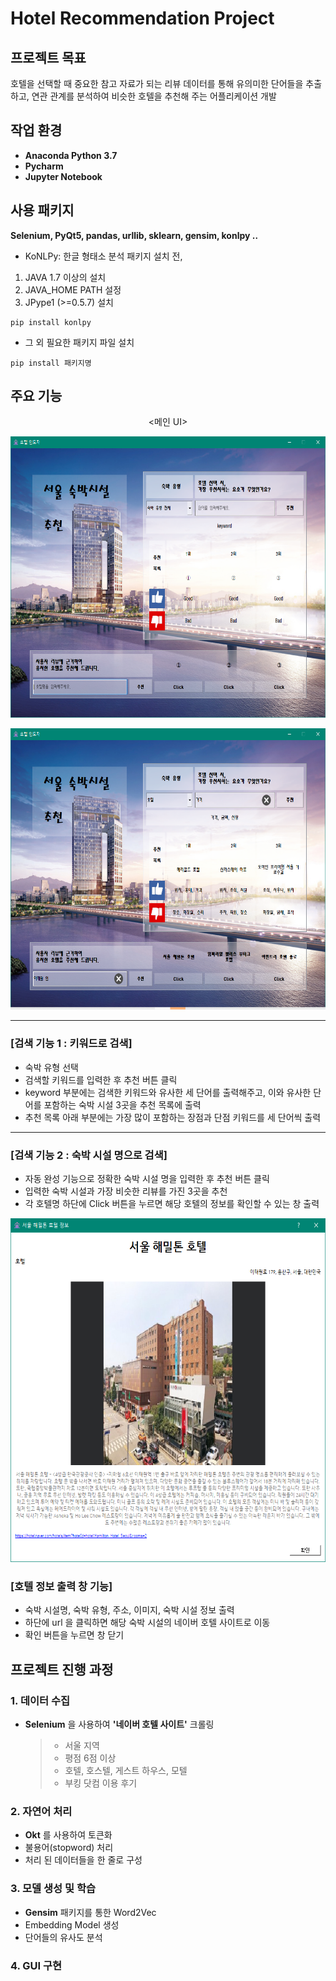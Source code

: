 # Hotel Recommendation Project

## 프로젝트 목표
호텔을 선택할 때 중요한 참고 자료가 되는 리뷰 데이터를 통해 유의미한 단어들을 추출하고, 연관 관계를 분석하여 비슷한 호텔을 추천해 주는 어플리케이션 개발

## 작업 환경
- **Anaconda Python 3.7**
- **Pycharm**
- **Jupyter Notebook**

## 사용 패키지
**Selenium, PyQt5, pandas, urllib, sklearn, gensim, konlpy ‥**

- KoNLPy: 한글 형태소 분석 패키지 설치 전,

1. JAVA 1.7 이상의 설치
2. JAVA_HOME PATH 설정
3. JPype1 (>=0.5.7) 설치
```
pip install konlpy
```
- 그 외 필요한 패키지 파일 설치
```
pip install 패키지명
```

## 주요 기능
<p align="center"><메인 UI>
<p align="center"><img src="/img/Screenshots/main.PNG" width="700px" height="450px"></>
<p align="center"><img src="/img/Screenshots/result.PNG" width="700px" height="450px"></>
  
-------------------------------
### [검색 기능 1 : 키워드로 검색]

- 숙박 유형 선택
- 검색할 키워드를 입력한 후 추천 버튼 클릭
- keyword 부분에는 검색한 키워드와 유사한 세 단어를 출력해주고, 이와 유사한 단어를 포함하는 숙박 시설 3곳을 추천 목록에 출력
- 추천 목록 아래 부분에는 가장 많이 포함하는 장점과 단점 키워드를 세 단어씩 출력

-------------------------------
### [검색 기능 2 : 숙박 시설 명으로 검색]

- 자동 완성 기능으로 정확한 숙박 시설 명을 입력한 후 추천 버튼 클릭
- 입력한 숙박 시설과 가장 비슷한 리뷰를 가진 3곳을 추천
- 각 호텔명 하단에 Click 버튼을 누르면 해당 호텔의 정보를 확인할 수 있는 창 출력
<p align="center"><img src="/img/Screenshots/info.PNG" width="600px" height="550px"></>

### [호텔 정보 출력 창 기능]

- 숙박 시설명, 숙박 유형, 주소, 이미지, 숙박 시설 정보 출력
- 하단에 url 을 클릭하면 해당 숙박 시설의 네이버 호텔 사이트로 이동
- 확인 버튼을 누르면 창 닫기


## 프로젝트 진행 과정
### 1. 데이터 수집
- **Selenium** 을 사용하여 **'네이버 호텔 사이트'** 크롤링

  > - 서울 지역
  > - 평점 6점 이상
  > - 호텔, 호스텔, 게스트 하우스, 모텔
  > - 부킹 닷컴 이용 후기

### 2. 자연어 처리

- **Okt** 를 사용하여 토큰화
- 불용어(stopword) 처리
- 처리 된 데이터들을 한 줄로 구성

### 3. 모델 생성 및 학습

- **Gensim** 패키지를 통한 Word2Vec
- Embedding Model 생성
- 단어들의 유사도 분석

### 4. GUI 구현

## 
